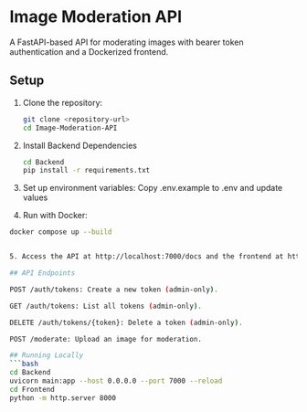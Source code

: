 # Image Moderation API

A FastAPI-based API for moderating images with bearer token authentication and a Dockerized frontend.

## Setup

1. Clone the repository:
   ```bash
   git clone <repository-url>
   cd Image-Moderation-API

2. Install Backend Dependencies
   ```bash
   cd Backend
   pip install -r requirements.txt

3. Set up environment variables: Copy .env.example to .env and update values

4. Run with Docker:
  ```bash
  docker compose up --build


5. Access the API at http://localhost:7000/docs and the frontend at http://localhost:8000.

## API Endpoints

POST /auth/tokens: Create a new token (admin-only).

GET /auth/tokens: List all tokens (admin-only).

DELETE /auth/tokens/{token}: Delete a token (admin-only).

POST /moderate: Upload an image for moderation.

## Running Locally
```bash
cd Backend
uvicorn main:app --host 0.0.0.0 --port 7000 --reload
cd Frontend
python -m http.server 8000